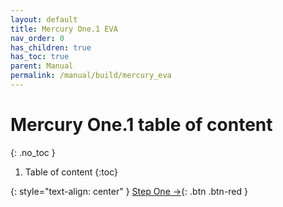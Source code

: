 ```yaml
---
layout: default
title: Mercury One.1 EVA
nav_order: 0
has_children: true
has_toc: true
parent: Manual
permalink: /manual/build/mercury_eva
---
```



# Mercury One.1 table of content
{: .no_toc }

1. Table of content
{:toc}

{: style="text-align: center" }
<span class="fs-8">
[Step One &rarr;](/manual/build/mercury_eva/printed_files){: .btn .btn-red }
</span>